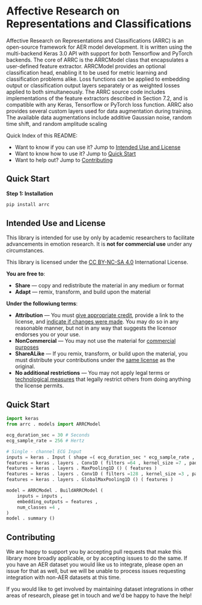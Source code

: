 # Affective Research on Representations and Classifications
Affective Research on Representations and Classifications (ARRC) is an open-source
framework for AER model development. It is written using the multi-backend Keras 3.0
API with support for both Tensorflow and PyTorch backends. The core of
ARRC is the ARRCModel class that encapsulates a user-defined feature extractor. ARRCModel
provides an optional classification head, enabling it to be used for metric learning and classification problems alike. Loss functions can be applied to embedding output or classification
output layers separately or as weighted losses applied to both simultaneously. The ARRC
source code includes implementations of the feature extractors described in Section
7.2, and is compatible with any Keras, Tensorflow or PyTorch loss function.
ARRC also provides several custom layers used for data augmentation during training.
The available data augmentations include additive Gaussian noise, random time shift, and
random amplitude scaling

Quick Index of this README:
- Want to know if you can use it? Jump to [Intended Use and License](#license)
- Want to know how to use it? Jump to [Quick Start](#quickstart)
- Want to help out? Jump to [Contributing](#contributing)

## Quick Start
__Step 1: Installation__

```bash
pip install arrc
```

## Intended Use and License
<a name="license"></a>
This library is intended for use by only by academic researchers to facilitate advancements in emotion research. It is 
__not for commercial use__ under any circumstances.

This library is licensed under the [CC BY-NC-SA 4.0](https://creativecommons.org/licenses/by-nc-sa/4.0/deed.en) 
International License. 

__You are free to__:
* __Share__ — copy and redistribute the material in any medium or format 
* __Adapt__ — remix, transform, and build upon the material

__Under the followiung terms__:
* __Attribution__ — You must [give appropriate credit](https://creativecommons.org/licenses/by-nc-sa/4.0/deed.en#ref-appropriate-credit), provide a link to the license, and [indicate if changes were made](https://creativecommons.org/licenses/by-nc-sa/4.0/deed.en#ref-indicate-changes). You may do so in any reasonable manner, but not in any way that suggests the licensor endorses you or your use.
* __NonCommercial__ — You may not use the material for [commercial purposes](https://creativecommons.org/licenses/by-nc-sa/4.0/deed.en#ref-commercial-purposes)
* __ShareALike__ — If you remix, transform, or build upon the material, you must distribute your contributions under the [same license](https://creativecommons.org/licenses/by-nc-sa/4.0/deed.en#ref-same-license) as the original.
* __No additional restrictions__ — You may not apply legal terms or [technological measures](https://creativecommons.org/licenses/by-nc-sa/4.0/deed.en#ref-technological-measures) that legally restrict others from doing anything the license permits.

## Quick Start 
<a name="quickstart"></a>

```python
import keras
from arrc . models import ARRCModel

ecg_duration_sec = 30 # Seconds
ecg_sample_rate = 256 # Hertz

# Single - channel ECG Input
inputs = keras . Input ( shape =( ecg_duration_sec * ecg_sample_rate , 1) )
features = keras . layers . Conv1D ( filters =64 , kernel_size =7 , padding = "same" ) (inputs )
features = keras . layers . MaxPooling1D () ( features )
features = keras . layers . Conv1D ( filters =128 , kernel_size =3 , padding = "same", activation = 'relu') ( features )
features = keras . layers . GlobalMaxPooling1D () ( features )

model = ARRCModel . BuildARRCModel (
    inputs = inputs ,
    embedding_outputs = features ,
    num_classes =4 ,
)
model . summary ()
```


## Contributing <a name="contributing"></a>
We are happy to support you by accepting pull requests that make this library more broadly applicable, or by accepting
issues to do the same. If you have an AER dataset you would like us to integrate, please open an issue for that as well, 
but we will be unable to process issues requesting integration with non-AER datasets at this time.

If you would like to get involved by maintaining dataset integrations in other areas of research, please get in touch 
and we'd be happy to have the help!
